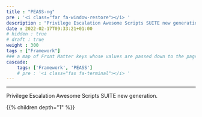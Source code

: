 ```yaml
---
title : "PEASS-ng"
pre : '<i class="far fa-window-restore"></i> '
description : "Privilege Escalation Awesome Scripts SUITE new generation."
date : 2022-02-17T09:33:21+01:00
# hidden : true
# draft : true
weight : 300
tags : ["Framework"]
### a map of Front Matter keys whose values are passed down to the page's descendants unless overwritten by self or a closer ancestor's cascade. 
cascade:
    tags: ['Framework', 'PEASS']
    # pre : '<i class="fas fa-terminal"></i> '
---
```


---

Privilege Escalation Awesome Scripts SUITE new generation.

{{% children depth="1" %}}

